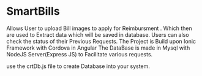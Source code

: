 # SmartBills

Allows User to upload Bill images to apply for Reimbursment .
Which then are used to Extract data which will be saved in database.
Users can also check the status of their Previous Requests.
The Project is Build upon Ionic Framework with Cordova in Angular
The DataBase is made in Mysql with NodeJS Server(Express JS) to Facilitate various requests.  

use the crtDb.js file to create Database into your system.


